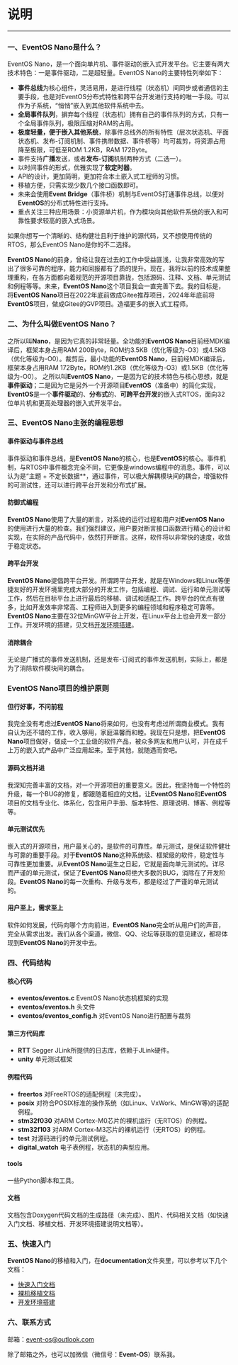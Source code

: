 # 说明
-------
### 一、EventOS Nano是什么？
EventOS Nano，是一个面向单片机、事件驱动的嵌入式开发平台。它主要有两大技术特色：一是事件驱动，二是超轻量。EventOS Nano的主要特性列举如下：
+ **事件总线**为核心组件，灵活易用，是进行线程（状态机）间同步或者通信的主要手段，也是对EventOS分布式特性和跨平台开发进行支持的唯一手段。可以作为子系统，“悄悄”嵌入到其他软件系统中去。
+ **全局事件队列**，摒弃每个线程（状态机）拥有自己的事件队列的方式，只有一个全局事件队列，极限压缩对RAM的占用。
+ **极度轻量，便于嵌入其他系统**，除事件总线外的所有特性（层次状态机、平面状态机、发布-订阅机制、事件携带数据、事件桥等）均可裁剪，将资源占用降至极限，可低至ROM 1.2KB，RAM 172Byte。
+ 事件支持**广播**发送，或者**发布-订阅**机制两种方式（二选一）。
+ 以时间事件的形式，优雅实现了**软定时器**。
+ API的设计，更加简明，更加符合本土嵌入式工程师的习惯。
+ 移植方便，只需实现少数几个接口函数即可。
+ 未来会使用**Event Bridge**（事件桥）机制与EventOS打通事件总线，以便对**EventOS**的分布式特性进行支持。
+ 重点关注三种应用场景：小资源单片机，作为模块向其他软件系统的嵌入和可靠性要求较高的嵌入式场景。

如果你想写一个清晰的、结构健壮且利于维护的源代码，又不想使用传统的RTOS，那么EventOS Nano是你的不二选择。

**EventOS Nano**的前身，曾经让我在过去的工作中受益匪浅，让我非常高效的写出了很多可靠的程序，能力和回报都有了质的提升。现在，我将以前的技术成果整理重构，在各方面都向着规范的开源项目靠拢，包括源码、注释、文档、单元测试和例程等等。未来，**EventOS Nano**这个项目我会一直完善下去。我的目标是，将**EventOS Nano**项目在2022年底前做成Gitee推荐项目，2024年年底前将**EventOS**项目，做成Gitee的GVP项目。造福更多的嵌入式工程师。

### 二、为什么叫做EventOS Nano？
之所以叫**Nano**，是因为它真的非常轻量。全功能的**EventOS Nano**目前经MDK编译后，框架本身占用RAM 200Byte，ROM约3.5KB（优化等级为-O3）或4.5KB（优化等级为-O0）。裁剪后，最小功能的**EventOS Nano**，目前经MDK编译后，框架本身占用RAM 172Byte，ROM约1.2KB（优化等级为-O3）或1.5KB（优化等级为-O0）。
之所以叫**EventOS Nano**，一是因为它的技术特色与核心思想，就是**事件驱动**；二是因为它是另外一个开源项目**EventOS**（准备中）的简化实现，**EventOS**是一个**事件驱动**的、**分布式**的、**可跨平台开发**的嵌入式RTOS，面向32位单片机和更高处理器的嵌入式开发平台。

### 三、EventOS Nano主张的编程思想
#### **事件驱动**与**事件总线**
事件驱动和事件总线，是**EventOS Nano**的核心，也是**EventOS**的核心。事件机制，与RTOS中事件概念完全不同，它更像是windows编程中的消息。事件，可以认为是“主题 + 不定长数据**，通过事件，可以极大解耦模块间的耦合，增强软件的可测试性，还可以进行跨平台开发和分布式扩展。

#### **防御式编程**
**EventOS Nano**使用了大量的断言，对系统的运行过程和用户对**EventOS Nano**的使用进行大量的检查。我们强烈建议，用户要对断言接口函数进行精心的设计和实现，在实际的产品代码中，依然打开断言。这样，软件将以非常快的速度，收敛于稳定状态。

#### **跨平台开发**
**EventOS Nano**提倡跨平台开发。所谓跨平台开发，就是在Windows和Linux等便捷友好的开发环境里完成大部分的开发工作，包括编程、调试、运行和单元测试等工作，然后在目标平台上进行最后的移植、调试和适配工作。跨平台的优点有很多，比如开发效率非常高、工程师进入到更多的编程领域和程序稳定可靠等。**EventOS Nano**主要在32位MinGW平台上开发，在Linux平台上也会开发一部分工作。开发环境的搭建，见文档[开发环境搭建](/documentation/UM-02-003-DevEnv.md)。

#### **消除耦合**

无论是广播式的事件发送机制，还是发布-订阅式的事件发送机制，实际上，都是为了消除软件模块间的耦合。

### EventOS Nano项目的维护原则
#### 但行好事，不问前程

我完全没有考虑过**EventOS Nano**将来如何，也没有考虑过所谓商业模式。我有自认为还不错的工作，收入够用，家庭温馨而和睦。我现在只是想，把**EventOS Nano**项目做好，做成一个工业级的软件产品，被众多网友和用户认可，并在成千上万的嵌入式产品中广泛应用起来。至于其他，就随遇而安吧。

#### 源码文档并进
我深知完善丰富的文档，对一个开源项目的重要意义。因此，我坚持每一个特性的升级，每一个BUG的修复，都跟随着相应的文档。让**EventOS Nano**和**EventOS**项目的文档专业化、体系化，包含用户手册、版本特性、原理说明、博客、例程等等。

#### 单元测试优先
嵌入式的开源项目，用户最关心的，是软件的可靠性。单元测试，是保证软件健壮与可靠的重要手段。对于**EventOS Nano**这种系统级、框架级的软件，稳定性与可靠性更加重要。从**EventOS Nano**诞生之日起，它就是面向单元测试的。详尽而严谨的单元测试，保证了**EventOS Nano**将绝大多数的BUG，消除在了开发阶段。**EventOS Nano**的每一次重构、升级与发布，都是经过了严谨的单元测试的。

#### 用户至上，需求至上
软件如何发展，代码向哪个方向前进，**EventOS Nano**完全听从用户们的声音，完全从需求出发。我们从各个渠道，微信、QQ、论坛等获取的意见建议，都将体现到**EventOS Nano**的开发中去。

### 四、代码结构
#### **核心代码**
+ **eventos/eventos.c** EventOS Nano状态机框架的实现
+ **eventos/eventos.h** 头文件
+ **eventos/eventos_config.h** 对EventOS Nano进行配置与裁剪

#### **第三方代码库**
+ **RTT** Segger JLink所提供的日志库，依赖于JLink硬件。
+ **unity** 单元测试框架

#### **例程代码**
+ **freertos** 对FreeRTOS的适配例程（未完成）。
+ **posix** 对符合POSIX标准的操作系统（如Linux、VxWork、MinGW等)的适配例程。
+ **stm32f030** 对ARM Cortex-M0芯片的裸机运行（无RTOS）的例程。
+ **stm32f103** 对ARM Cortex-M3芯片的裸机运行（无RTOS）的例程。
+ **test** 对源码进行的单元测试例程。
+ **digital_watch** 电子表例程，状态机的典型应用。
#### **tools**
一些Python脚本和工具。

#### **文档**
文档包含Doxygen代码文档的生成路径（未完成）、图片、代码相关文档（如快速入门文档、移植文档、开发环境搭建说明文档等）。

### 五、快速入门
**EventOS Nano**的移植和入门，在**documentation**文件夹里，可以参考以下几个文档：
+ [快速入门文档](/documentation/UM-02-001-QuickStart.md)
+ [裸机移植文档](/documentation/UM-02-002-PortMetal.md)
+ [开发环境搭建](/documentation/UM-02-003-DevEnv.md)

### 六、联系方式
邮箱：event-os@outlook.com

除了邮箱之外，也可以加微信（微信号：**Event-OS**）联系我。